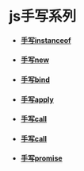 # js手写系列

* #### [手写instanceof](https://github.com/CodingAndSleeping/js-handwrite/blob/master/src/myInstanceof.js)

* #### [手写new](https://github.com/CodingAndSleeping/js-handwrite/blob/master/src/myNew.js)

* #### [手写bind](https://github.com/CodingAndSleeping/js-handwrite/blob/master/src/myBind.js)

* #### [手写apply](https://github.com/CodingAndSleeping/js-handwrite/blob/master/src/myApply.js)

* #### [手写call](https://github.com/CodingAndSleeping/js-handwrite/blob/master/src/myCall.js)

* #### [手写call](https://github.com/CodingAndSleeping/js-handwrite/blob/master/src/myCall.js)

* #### [手写promise](https://github.com/CodingAndSleeping/js-handwrite/blob/master/src/myPromise.js)
